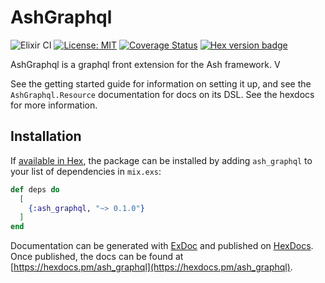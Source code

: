 # AshGraphql
![Elixir CI](https://github.com/ash-project/ash_graphql/workflows/Elixir%20CI/badge.svg)
[![License: MIT](https://img.shields.io/badge/License-MIT-yellow.svg)](https://opensource.org/licenses/MIT)
[![Coverage Status](https://coveralls.io/repos/github/ash-project/ash_graphql/badge.svg?branch=master)](https://coveralls.io/github/ash-project/ash_graphql?branch=master)
[![Hex version badge](https://img.shields.io/hexpm/v/ash_graphql.svg)](https://hex.pm/packages/ash_graphql)

AshGraphql is a graphql front extension for the Ash framework. V

See the getting started guide for information on setting it up, and see the `AshGraphql.Resource` documentation for docs on its DSL. See the hexdocs for more information.

## Installation

If [available in Hex](https://hex.pm/docs/publish), the package can be installed
by adding `ash_graphql` to your list of dependencies in `mix.exs`:

```elixir
def deps do
  [
    {:ash_graphql, "~> 0.1.0"}
  ]
end
```

Documentation can be generated with [ExDoc](https://github.com/elixir-lang/ex_doc)
and published on [HexDocs](https://hexdocs.pm). Once published, the docs can
be found at [https://hexdocs.pm/ash_graphql](https://hexdocs.pm/ash_graphql).

